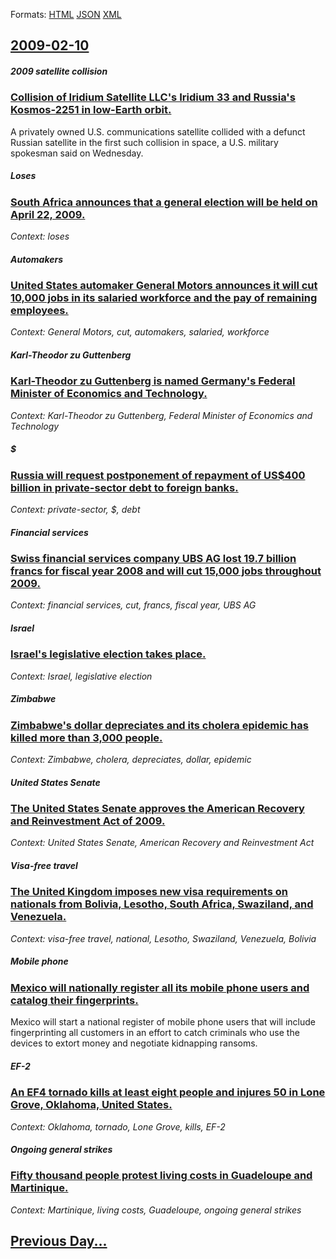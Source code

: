 
Formats: [HTML](2009/02/10/index.html)  [JSON](2009/02/10/index.json)  [XML](2009/02/10/index.xml)  

## [2009-02-10](/news/2009/02/10/index.md)

##### 2009 satellite collision
### [ Collision of Iridium Satellite LLC's Iridium 33 and Russia's Kosmos-2251 in low-Earth orbit. ](/news/2009/02/10/collision-of-iridium-satellite-llc-s-iridium-33-and-russia-s-kosmos-2251-in-low-earth-orbit.md)
A privately owned U.S. communications satellite collided with a defunct Russian satellite in the first such collision in space, a U.S. military spokesman said on Wednesday.

##### Loses
### [ South Africa announces that a general election will be held on April 22, 2009. ](/news/2009/02/10/south-africa-announces-that-a-general-election-will-be-held-on-april-22-2009.md)
_Context: loses_

##### Automakers
### [ United States automaker General Motors announces it will cut 10,000 jobs in its salaried workforce and the pay of remaining employees. ](/news/2009/02/10/united-states-automaker-general-motors-announces-it-will-cut-10-000-jobs-in-its-salaried-workforce-and-the-pay-of-remaining-employees.md)
_Context: General Motors, cut, automakers, salaried, workforce_

##### Karl-Theodor zu Guttenberg
### [ Karl-Theodor zu Guttenberg is named Germany's Federal Minister of Economics and Technology. ](/news/2009/02/10/karl-theodor-zu-guttenberg-is-named-germany-s-federal-minister-of-economics-and-technology.md)
_Context: Karl-Theodor zu Guttenberg, Federal Minister of Economics and Technology_

##### $
### [ Russia will request postponement of repayment of US$400 billion in private-sector debt to foreign banks. ](/news/2009/02/10/russia-will-request-postponement-of-repayment-of-us-400-billion-in-private-sector-debt-to-foreign-banks.md)
_Context: private-sector, $, debt_

##### Financial services
### [ Swiss financial services company UBS AG lost 19.7 billion francs for fiscal year 2008 and will cut 15,000 jobs throughout 2009. ](/news/2009/02/10/swiss-financial-services-company-ubs-ag-lost-19-7-billion-francs-for-fiscal-year-2008-and-will-cut-15-000-jobs-throughout-2009.md)
_Context: financial services, cut, francs, fiscal year, UBS AG_

##### Israel
### [ Israel's legislative election takes place. ](/news/2009/02/10/israel-s-legislative-election-takes-place.md)
_Context: Israel, legislative election_

##### Zimbabwe
### [ Zimbabwe's dollar depreciates and its cholera epidemic has killed more than 3,000 people. ](/news/2009/02/10/zimbabwe-s-dollar-depreciates-and-its-cholera-epidemic-has-killed-more-than-3-000-people.md)
_Context: Zimbabwe, cholera, depreciates, dollar, epidemic_

##### United States Senate
### [ The United States Senate approves the American Recovery and Reinvestment Act of 2009. ](/news/2009/02/10/the-united-states-senate-approves-the-american-recovery-and-reinvestment-act-of-2009.md)
_Context: United States Senate, American Recovery and Reinvestment Act_

##### Visa-free travel
### [ The United Kingdom imposes new visa requirements on nationals from Bolivia, Lesotho, South Africa, Swaziland, and Venezuela. ](/news/2009/02/10/the-united-kingdom-imposes-new-visa-requirements-on-nationals-from-bolivia-lesotho-south-africa-swaziland-and-venezuela.md)
_Context: visa-free travel, national, Lesotho, Swaziland, Venezuela, Bolivia_

##### Mobile phone
### [ Mexico will nationally register all its mobile phone users and catalog their fingerprints. ](/news/2009/02/10/mexico-will-nationally-register-all-its-mobile-phone-users-and-catalog-their-fingerprints.md)
Mexico will start a national register of mobile phone users that will include fingerprinting all customers in an effort to catch criminals who use the devices to extort money and negotiate kidnapping ransoms.

##### EF-2
### [ An EF4 tornado kills at least eight people and injures 50 in Lone Grove, Oklahoma, United States. ](/news/2009/02/10/an-ef4-tornado-kills-at-least-eight-people-and-injures-50-in-lone-grove-oklahoma-united-states.md)
_Context: Oklahoma, tornado, Lone Grove, kills, EF-2_

##### Ongoing general strikes
### [ Fifty thousand people protest living costs in Guadeloupe and Martinique. ](/news/2009/02/10/fifty-thousand-people-protest-living-costs-in-guadeloupe-and-martinique.md)
_Context: Martinique, living costs, Guadeloupe, ongoing general strikes_

## [Previous Day...](/news/2009/02/9/index.md)

